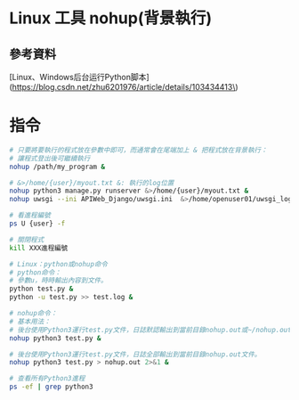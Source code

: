 # Linux 工具 nohup(背景執行)

## 參考資料

[Linux、Windows后台运行Python脚本](https://blog.csdn.net/zhu6201976/article/details/103434413\)

# 指令

```bash
# 只要將要執行的程式放在參數中即可，而通常會在尾端加上 & 把程式放在背景執行：
# 讓程式登出後可繼續執行
nohup /path/my_program &

# &>/home/{user}/myout.txt &: 執行的log位置
nohup python3 manage.py runserver &>/home/{user}/myout.txt &
nohup uwsgi --ini APIWeb_Django/uwsgi.ini  &>/home/openuser01/uwsgi_log.txt &

# 看進程編號
ps U {user} -f

# 關閉程式
kill XXX進程編號

# Linux：python或nohup命令
# python命令：
# 參數u，時時輸出內容到文件。
python test.py &
python -u test.py >> test.log &

# nohup命令：
# 基本用法：
# 後台使用Python3運行test.py文件，日誌默認輸出到當前目錄nohup.out或~/nohup.out文件。
nohup python3 test.py &

# 後台使用Python3運行test.py文件，日誌全部輸出到當前目錄nohup.out文件。
nohup python3 test.py > nohup.out 2>&1 &

# 查看所有Python3進程
ps -ef | grep python3
```